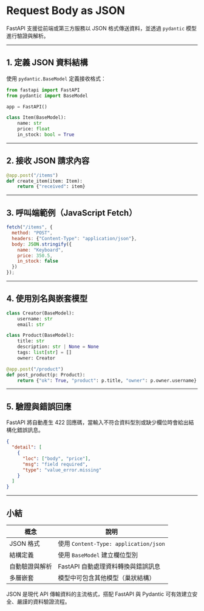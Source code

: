 # Request Body as JSON

FastAPI 支援從前端或第三方服務以 JSON 格式傳送資料，並透過 `pydantic` 模型進行驗證與解析。

---

## 1. 定義 JSON 資料結構

使用 `pydantic.BaseModel` 定義接收格式：

```python
from fastapi import FastAPI
from pydantic import BaseModel

app = FastAPI()

class Item(BaseModel):
    name: str
    price: float
    in_stock: bool = True
```

---

## 2. 接收 JSON 請求內容

```python
@app.post("/items")
def create_item(item: Item):
    return {"received": item}
```

---

## 3. 呼叫端範例（JavaScript Fetch）

```js
fetch("/items", {
  method: "POST",
  headers: {"Content-Type": "application/json"},
  body: JSON.stringify({
    name: "Keyboard",
    price: 350.5,
    in_stock: false
  })
});
```

---

## 4. 使用別名與嵌套模型

```python
class Creator(BaseModel):
    username: str
    email: str

class Product(BaseModel):
    title: str
    description: str | None = None
    tags: list[str] = []
    owner: Creator

@app.post("/product")
def post_product(p: Product):
    return {"ok": True, "product": p.title, "owner": p.owner.username}
```

---

## 5. 驗證與錯誤回應

FastAPI 將自動產生 422 回應碼，當輸入不符合資料型別或缺少欄位時會給出結構化錯誤訊息。

```json
{
  "detail": [
    {
      "loc": ["body", "price"],
      "msg": "field required",
      "type": "value_error.missing"
    }
  ]
}
```

---

## 小結

| 概念      | 說明                                  |
| ------- | ----------------------------------- |
| JSON 格式 | 使用 `Content-Type: application/json` |
| 結構定義    | 使用 `BaseModel` 建立欄位型別               |
| 自動驗證與解析 | FastAPI 自動處理資料轉換與錯誤訊息               |
| 多層嵌套    | 模型中可包含其他模型（巢狀結構）                    |

JSON 是現代 API 傳輸資料的主流格式，搭配 FastAPI 與 Pydantic 可有效建立安全、嚴謹的資料驗證流程。
